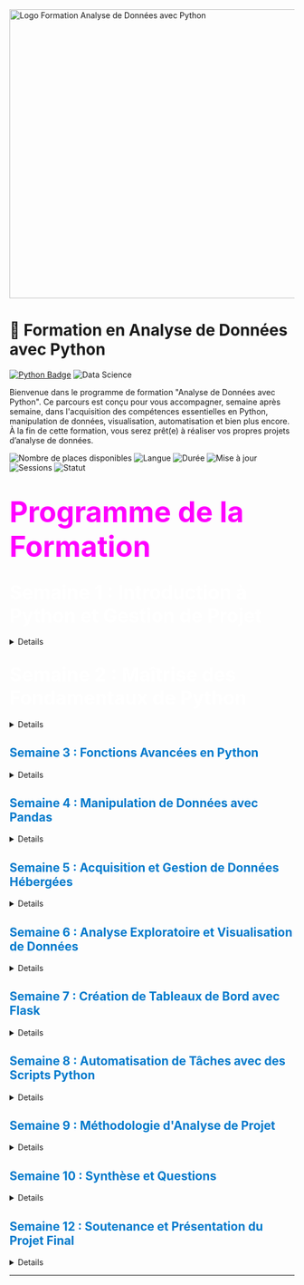 <img src="/Neriya98/python-data-analysis/2.png" alt="Logo Formation Analyse de Données avec Python" height = 510 width="1100"/>

# 📘 Formation en Analyse de Données avec Python  
[![Python Badge](https://img.shields.io/badge/Python-3.10+-blue?logo=python&logoColor=white)](https://www.python.org/) 
![Data Science](https://img.shields.io/badge/Data_Analysis-blue?)

Bienvenue dans le programme de formation "Analyse de Données avec Python". Ce parcours est conçu pour vous accompagner, semaine après semaine, dans l'acquisition des compétences essentielles en Python, manipulation de données, visualisation, automatisation et bien plus encore. À la fin de cette formation, vous serez prêt(e) à réaliser vos propres projets d’analyse de données.

![Nombre de places disponibles](https://img.shields.io/badge/Places_disponibles-30-brightgreen)
![Langue](https://img.shields.io/badge/Langue-Français-blue)
![Durée](https://img.shields.io/badge/Durée-30%20heures-orange)
![Mise à jour](https://img.shields.io/badge/Mise%20%C3%A0%20jour-Novembre_2024-brightgreen)
![Sessions](https://img.shields.io/badge/Nombre%20de%20Sessions-20-purple)
![Statut](https://img.shields.io/badge/Statut%20-À_venir-red)


# <span style="color:magenta; font-size:1.8em;">Programme de la Formation</span>

## <span style="color:white; font-size:1.6em;">Semaine 1 : Introduction à Python et Gestion de Projet</span>

<details> 

<strong style="font-size: 1.5em;">Session 1 : Organisation et Versioning de Projet (1h30)</strong>

<ul style="line-height: 35px;">
    <li> 🗂️ Introduction à Git et GitHub pour le contrôle de version </li>
    <li> 📁 Création et gestion d'un dossier de travail structuré  </li>
    <li> 🗃️ Partitionnement et organisation de dossiers pour les projets d’analyse</li>
    <li>📝 Exercice : Configurer un dépôt Git pour un projet d’analyse</li>  
</ul>

<strong style="font-size: 1.5em;">Session 2 : Notions de Base en Python - Partie 1 (1h30)</strong> 
<ul style="line-height: 35px;">
    <li>🛠️ Présentation des outils : Jupyter Notebook, scripts Python</li>
    <li>🔢 Variables et types de données : 
        <ul style="line-height:30px;">
            <li> Découverte des variables, assignation, modification
            <li> Types de données en Python
        </ul>
    </li>
    <li>📝 Exercice : Créer des scripts pour explorer les structures de données simples</li>
</ul>
</details>


## <span style="color:white; font-size:1.6em;">Semaine 2 : Maîtrise des Fondamentaux de Python</span>

<details>

<strong style="font-size: 1.1em;">Session 3 : Notions de Base en Python - Partie 2 (1h30)</strong>
- 📊 Exploration avancée des structures de données : approfondissement des listes, dictionnaires et ensembles

<strong style="font-size: 1.1em;">Session 4 : Notions de Base en Python - Partie 3 (1h30)</strong>
- 🔄 Structures de contrôle : boucles, conditions, et fonctions simples pour automatiser les opérations  
</details>


## <span style="color:#007acc;">Semaine 3 : Fonctions Avancées en Python</span>

<details>

<strong style="font-size: 1.1em;">Session 5 : Fonctions Avancées (1h30)</strong>
- 🔀 Fonctions avancées : fonctions récursives, lambda, *args, **kwargs

<strong style="font-size: 1.1em;">Session 6 : Pratique des Fonctions (1h30)</strong>
- 📝 **Exercice** : Cas pratiques de manipulation de données avec fonctions personnalisées  
</details>

## <span style="color:#007acc;">Semaine 4 : Manipulation de Données avec Pandas</span>
<details>

<strong style="font-size: 1.1em;">Session 7 : Chargement et Nettoyage de Données (1h30)</strong>
- 📥 Chargement de fichiers CSV avec Pandas : utilisation de DataFrames  
- 🧹 Nettoyage des données : gestion des valeurs manquantes et doublons  
- 📝 **Exercice** : Importer et nettoyer un jeu de données  

<strong style="font-size: 1.1em;">Session 8 : Transformation et Préparation de Données (1h30)</strong>
- 🔍 Transformation des données : filtrage, tri, création de nouvelles colonnes  
- 📝 **Exercice** : Préparer les données d’un jeu de données pour analyse  
</details>

## <span style="color:#007acc;">Semaine 5 : Acquisition et Gestion de Données Hébergées</span>

<details>
<strong style="font-size: 1.1em;">Session 10 : Acquisition de Données depuis une Base SQL (1h30)</strong>

- 🗄️ Introduction aux bases de données SQL et connexion avec Python  
- 📝 **Exercice** : Se connecter à une base SQL et importer un jeu de données  

<strong style="font-size: 1.1em;">Session 11 : Introduction à MongoDB et Données Non Structurées (1h30)</strong>
- 📂 Utilisation de MongoDB pour des données non structurées  
- 📝 **Exercice** : Charger des données depuis MongoDB  
</details>

## <span style="color:#007acc;">Semaine 6 : Analyse Exploratoire et Visualisation de Données</span>

<details>
<strong style="font-size: 1.1em;">Session 12 : Analyse Exploratoire des Données avec Pandas (1h30)</strong>

- 📊 Statistiques descriptives et premières visualisations  
- 📝 **Exercice** : Réaliser une analyse exploratoire  

<strong style="font-size: 1.1em;">Session 13 : Visualisation avec Matplotlib & Seaborn (1h30)</strong>
- 📈 Création de graphiques : lignes, barres, histogrammes, heatmaps  
- 📝 **Exercice** : Visualiser des données  
</details>

## <span style="color:#007acc;">Semaine 7 : Création de Tableaux de Bord avec Flask</span>

<details>

<strong style="font-size: 1.1em;">Session 14 : Les Bases pour Flask (1h30)</strong>
- 🌐 Retour sur HTML et décorateurs en Flask  
- 📝 **Exercice** : Concevoir une page avec HTML  

<strong style="font-size: 1.1em;">Session 15 : Monitoring avec Flask (1h30)</strong>
- 📊 Création d’une interface de visualisation  
- 📝 **Exercice** : Créer un tableau de bord  
</details>

## <span style="color:#007acc;">Semaine 8 : Automatisation de Tâches avec des Scripts Python</span>

<details>

<strong style="font-size: 1.1em;">Session 17 : Introduction à l’Automatisation (1h30)</strong>
- ⚙️ Automatiser extraction et nettoyage de données  
- 📝 **Exercice** : Créer un script de nettoyage  

<strong style="font-size: 1.1em;">Session 18 : Structuration des Scripts (1h30)</strong>
- 🛠️ Organisation des scripts pour réutilisation  
- 📝 **Exercice** : Créer un mini-pipeline d'analyse  
</details>

## <span style="color:#007acc;">Semaine 9 : Méthodologie d'Analyse de Projet</span>

<details>
<strong style="font-size: 1.1em;">Session 19 : Structuration d’un Projet d’Analyse (1h30)</strong>
- 📝 Structurer un projet d’analyse, planification et organisation  
</details>

## <span style="color:#007acc;">Semaine 10 : Synthèse et Questions</span>

<details>

<strong style="font-size: 1.1em;">Session 20 : Retour sur la Méthodologie (1h30)</strong>
- 🎓 Questions et synthèse méthodologique  
</details>

## <span style="color:#007acc;">Semaine 12 : Soutenance et Présentation du Projet Final</span>

<details>

</details>

---
